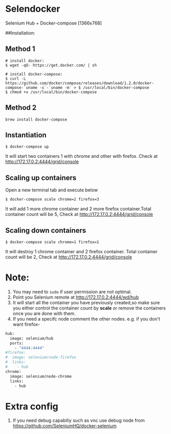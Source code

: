 # Selendocker
Selenium Hub + Docker-compose [1366x768]

##Installation:
## Method 1

```shell
# install docker:
$ wget -qO- https://get.docker.com/ | sh

# install docker-compose:
$ curl -L https://github.com/docker/compose/releases/download/1.2.0/docker-compose-`uname -s`-`uname -m` > $ /usr/local/bin/docker-compose
$ chmod +x /usr/local/bin/docker-compose
```
## Method 2

```brew install docker-compose```

## Instantiation
```$ docker-compose up```

It will start two containers 1 with chrome and other with firefox. Check at http://172.17.0.2:4444/grid/console

## Scaling up containers
Open a new terminal tab and execute below

```$ docker-compose scale chrome=2 firefox=3```

It will add 1 more chrome container and 2 more firefox container.Total container count will be 5, Check at http://172.17.0.2:4444/grid/console

## Scaling down containers

```$ docker-compose scale chrome=1 firefox=1```

It will destroy 1 chrome container and 2 firefox container. Total container count will be 2, Check at http://172.17.0.2:4444/grid/console

# Note:
1. You may need to `sudo` if user permission are not optimal.
2. Point you Selenium remote at http://172.17.0.2:4444/wd/hub
3. It will start all the container you have previously created,so make sure you either control the container count by **scale** or remove the containers once you are done with them.
4. If you need a specifc node comment the other nodes. e.g. if you don't want firefox-
```Dockerfile
hub:
  image: selenium/hub
  ports:
    - "4444:4444"
#firefox:
#  image: selenium/node-firefox
#  links:
#    - hub
chrome:
  image: selenium/node-chrome
  links:
    - hub
```

# Extra config
1. If you need debug capabiliy such as vnc use debug node from https://github.com/SeleniumHQ/docker-selenium

